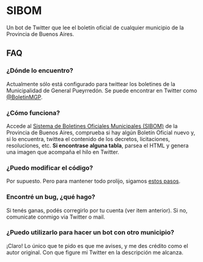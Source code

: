 # SIBOM
Un bot de Twitter que lee el boletín oficial de cualquier municipio de la Provincia de Buenos Aires.

## FAQ

### ¿Dónde lo encuentro?
Actualmente sólo está configurado para twittear los boletines de la Municipalidad de General Pueyrredón.
Se puede encontrar en Twitter como [@BoletinMGP](https://www.twitter.com/BoletinMGP).

### ¿Cómo funciona?
Accede al [Sistema de Boletines Oficiales Municipales (SIBOM)](https://sibom.slyt.gba.gov.ar/)
de la Provincia de Buenos Aires, comprueba si hay algún Boletín Oficial nuevo y, si lo encuentra,
twittea el contenido de los decretos, licitaciones, resoluciones, etc. 
**Si encontrase alguna tabla**, parsea el HTML y genera una imagen que acompaña el hilo en Twitter.

### ¿Puedo modificar el código?
Por supuesto. Pero para mantener todo prolijo, sigamos [estos pasos](https://opensource.com/article/19/7/create-pull-request-github).

### Encontré un bug, ¿qué hago?
Si tenés ganas, podés corregirlo por tu cuenta (ver item anterior). Si no, comunicate conmigo via Twitter o mail.

### ¿Puedo utilizarlo para hacer un bot con otro municipio?
¡Claro! Lo único que te pido es que me avises, y me des crédito como el autor original. Con que figure mi Twitter en la descripción me alcanza.

